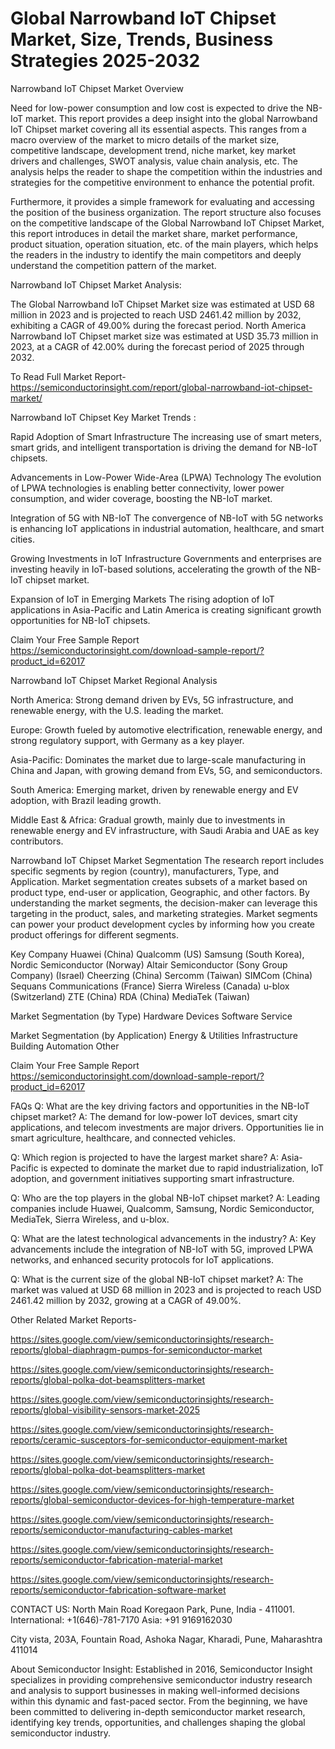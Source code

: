 <h1>Global Narrowband IoT Chipset Market, Size, Trends, Business Strategies 2025-2032</h1>
Narrowband IoT Chipset Market Overview

Need for low-power consumption and low cost is expected to drive the NB-IoT market. This report provides a deep insight into the global Narrowband IoT Chipset market covering all its essential aspects. This ranges from a macro overview of the market to micro details of the market size, competitive landscape, development trend, niche market, key market drivers and challenges, SWOT analysis, value chain analysis, etc. The analysis helps the reader to shape the competition within the industries and strategies for the competitive environment to enhance the potential profit.

Furthermore, it provides a simple framework for evaluating and accessing the position of the business organization. The report structure also focuses on the competitive landscape of the Global Narrowband IoT Chipset Market, this report introduces in detail the market share, market performance, product situation, operation situation, etc. of the main players, which helps the readers in the industry to identify the main competitors and deeply understand the competition pattern of the market.

Narrowband IoT Chipset Market Analysis:

The Global Narrowband IoT Chipset Market size was estimated at USD 68 million in 2023 and is projected to reach USD 2461.42 million by 2032, exhibiting a CAGR of 49.00% during the forecast period. North America Narrowband IoT Chipset market size was estimated at USD 35.73 million in 2023, at a CAGR of 42.00% during the forecast period of 2025 through 2032.

To Read Full Market Report-
https://semiconductorinsight.com/report/global-narrowband-iot-chipset-market/

Narrowband IoT Chipset Key Market Trends :

Rapid Adoption of Smart Infrastructure The increasing use of smart meters, smart grids, and intelligent transportation is driving the demand for NB-IoT chipsets.

Advancements in Low-Power Wide-Area (LPWA) Technology The evolution of LPWA technologies is enabling better connectivity, lower power consumption, and wider coverage, boosting the NB-IoT market.

Integration of 5G with NB-IoT The convergence of NB-IoT with 5G networks is enhancing IoT applications in industrial automation, healthcare, and smart cities.

Growing Investments in IoT Infrastructure Governments and enterprises are investing heavily in IoT-based solutions, accelerating the growth of the NB-IoT chipset market.

Expansion of IoT in Emerging Markets The rising adoption of IoT applications in Asia-Pacific and Latin America is creating significant growth opportunities for NB-IoT chipsets.

Claim Your Free Sample Report
https://semiconductorinsight.com/download-sample-report/?product_id=62017

Narrowband IoT Chipset Market Regional Analysis

North America:
Strong demand driven by EVs, 5G infrastructure, and renewable energy, with the U.S. leading the market.

Europe:
Growth fueled by automotive electrification, renewable energy, and strong regulatory support, with Germany as a key player.

Asia-Pacific:
Dominates the market due to large-scale manufacturing in China and Japan, with growing demand from EVs, 5G, and semiconductors.

South America:
Emerging market, driven by renewable energy and EV adoption, with Brazil leading growth.

Middle East & Africa:
Gradual growth, mainly due to investments in renewable energy and EV infrastructure, with Saudi Arabia and UAE as key contributors.

Narrowband IoT Chipset Market Segmentation
The research report includes specific segments by region (country), manufacturers, Type, and Application. Market segmentation creates subsets of a market based on product type, end-user or application, Geographic, and other factors. By understanding the market segments, the decision-maker can leverage this targeting in the product, sales, and marketing strategies. Market segments can power your product development cycles by informing how you create product offerings for different segments.

Key Company
Huawei (China)
Qualcomm (US)
Samsung (South Korea),
Nordic Semiconductor (Norway)
Altair Semiconductor (Sony Group Company) (Israel)
Cheerzing (China)
Sercomm (Taiwan)
SIMCom (China)
Sequans Communications (France)
Sierra Wireless (Canada)
u-blox (Switzerland)
ZTE (China)
RDA (China)
MediaTek (Taiwan)

Market Segmentation (by Type)
Hardware Devices
Software
Service

Market Segmentation (by Application)
Energy & Utilities
Infrastructure
Building Automation
Other

Claim Your Free Sample Report
https://semiconductorinsight.com/download-sample-report/?product_id=62017

FAQs
Q: What are the key driving factors and opportunities in the NB-IoT chipset market?
A: The demand for low-power IoT devices, smart city applications, and telecom investments are major drivers. Opportunities lie in smart agriculture, healthcare, and connected vehicles.

Q: Which region is projected to have the largest market share?
A: Asia-Pacific is expected to dominate the market due to rapid industrialization, IoT adoption, and government initiatives supporting smart infrastructure.

Q: Who are the top players in the global NB-IoT chipset market?
A: Leading companies include Huawei, Qualcomm, Samsung, Nordic Semiconductor, MediaTek, Sierra Wireless, and u-blox.

Q: What are the latest technological advancements in the industry?
A: Key advancements include the integration of NB-IoT with 5G, improved LPWA networks, and enhanced security protocols for IoT applications.

Q: What is the current size of the global NB-IoT chipset market?
A: The market was valued at USD 68 million in 2023 and is projected to reach USD 2461.42 million by 2032, growing at a CAGR of 49.00%.

Other Related Market Reports-

https://sites.google.com/view/semiconductorinsights/research-reports/global-diaphragm-pumps-for-semiconductor-market

https://sites.google.com/view/semiconductorinsights/research-reports/global-polka-dot-beamsplitters-market

https://sites.google.com/view/semiconductorinsights/research-reports/global-visibility-sensors-market-2025

https://sites.google.com/view/semiconductorinsights/research-reports/ceramic-susceptors-for-semiconductor-equipment-market

https://sites.google.com/view/semiconductorinsights/research-reports/global-polka-dot-beamsplitters-market

https://sites.google.com/view/semiconductorinsights/research-reports/global-semiconductor-devices-for-high-temperature-market

https://sites.google.com/view/semiconductorinsights/research-reports/semiconductor-manufacturing-cables-market

https://sites.google.com/view/semiconductorinsights/research-reports/semiconductor-fabrication-material-market

https://sites.google.com/view/semiconductorinsights/research-reports/semiconductor-fabrication-software-market

CONTACT US:
North Main Road Koregaon Park, Pune, India - 411001.
International: +1(646)-781-7170
Asia: +91 9169162030

City vista, 203A, Fountain Road, Ashoka Nagar, Kharadi, Pune, Maharashtra 411014

About Semiconductor Insight:
Established in 2016, Semiconductor Insight specializes in providing comprehensive semiconductor industry research and analysis to support businesses in making well-informed decisions within this dynamic and fast-paced sector. From the beginning, we have been committed to delivering in-depth semiconductor market research, identifying key trends, opportunities, and challenges shaping the global semiconductor industry.
